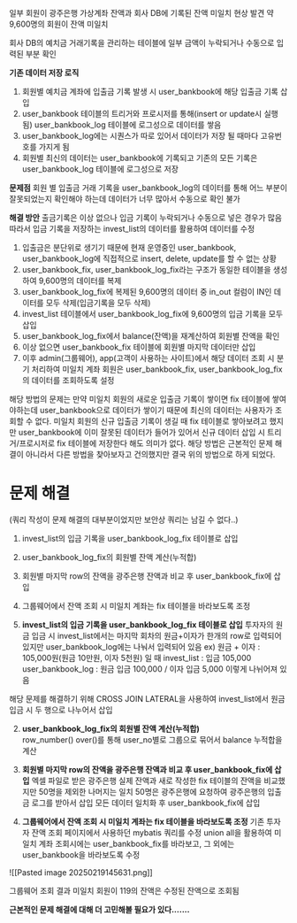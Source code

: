 일부 회원이 광주은행 가상계좌 잔액과 회사 DB에 기록된 잔액 미일치 현상 발견
약 9,600명의 회원이 잔액 미일치

회사 DB의 예치금 거래기록을 관리하는 테이블에 일부 금액이 누락되거나 수동으로 입력된 부분 확인

**기존 데이터 저장 로직** 
1. 회원별 예치금 계좌에 입출금 기록 발생 시 user_bankbook에 해당 입출금 기록 삽입
2.  user_bankbook 테이블의 트리거와 프로시저를 통해(insert or update시 실행됨)  user_bankbook_log 테이블에 로그성으로 데이터를 쌓음
3.  user_bankbook_log에는 시퀀스가 따로 있어서 데이터가 저장 될 때마다 고유번호를 가지게 됨
4.  회원별 최신의 데이터는 user_bankbook에 기록되고 기존의 모든 기록은 user_bankbook_log 테이블에 로그성으로 저장

**문제점**
회원 별 입출금 거래 기록을 user_bankbook_log의 데이터를 통해 어느 부분이 잘못되었는지 확인해야 하는데
데이터가 너무 많아서 수동으로 확인 불가

**해결 방안**
출금기록은 이상 없으나 입금 기록이 누락되거나 수동으로 넣은 경우가 많음
따라서 입금 기록을 저장하는 invest_list의 데이터를 활용하여 데이터를 수정

1.  입출금은 분단위로 생기기 때문에 현재 운영중인 user_bankbook, user_bankbook_log에 직접적으로 insert, delete, update를 할 수 없는 상황
2. user_bankbook_fix, user_bankbook_log_fix라는 구조가 동일한 테이블을 생성하여 9,600명의 데이터를 복제
3. user_bankbook_log_fix에 복제된 9,600명의 데이터 중 in_out 컬럼이 IN인 데이터를 모두 삭제(입금기록을 모두 삭제)
4.  invest_list 테이블에서 user_bankbook_log_fix에 9,600명의 입금 기록을 모두 삽입
5. user_bankbook_log_fix에서 balance(잔액)을 재계산하여 회원별 잔액을 확인
6. 이상 없으면 user_bankbook_fix 테이블에 회원별 마지막 데이터만 삽입
7. 이후 admin(그룹웨어), app(고객이 사용하는 사이트)에서 해당 데이터 조회 시 분기 처리하여 미일치 계좌 회원은 user_bankbook_fix, user_bankbook_log_fix의 데이터를 조회하도록 설정


해당 방법의 문제는 만약 미일치 회원의 새로운 입출금 기록이 쌓이면 fix 테이블에 쌓여야하는데 user_bankbook으로 데이터가 쌓이기 때문에 최신의 데이터는 사용자가 조회할 수 없다.
미일치 회원의 신규 입출금 기록이 생길 때 fix 테이블로 쌓아보려고 했지만
user_bankbook에 이미 잘못된 데이터가 들어가 있어서 신규 데이터 삽입 시 트리거/프로시저로 fix 테이블에 저장한다 해도 의미가 없다.
해당 방법은 근본적인 문제 해결이 아니라서 다른 방법을 찾아보자고 건의했지만 결국 위의 방법으로 하게 되었다.

# 문제 해결
(쿼리 작성이 문제 해결의 대부분이었지만 보안상 쿼리는 남길 수 없다..)

1. invest_list의 입금 기록을 user_bankbook_log_fix 테이블로 삽입
2. user_bankbook_log_fix의 회원별 잔액 계산(누적합)
3. 회원별 마지막 row의 잔액을 광주은행 잔액과 비교 후 user_bankbook_fix에 삽입
4. 그룹웨어에서 잔액 조회 시 미일치 계좌는 fix 테이블을 바라보도록 조정

5. **invest_list의 입금 기록을 user_bankbook_log_fix 테이블로 삽입**
투자자의 원금 입금 시 invest_list에서는 마지막 회차의 원금+이자가 한개의 row로 입력되어 있지만
user_bankbook_log에는 나눠서 입력되어 있음
ex) 원금 + 이자 : 105,000원(원금 10만원, 이자 5천원) 일 때
invest_list : 입금 105,000
user_bankbook_log : 원금 입금 100,000 / 이자 입금 5,000 이렇게 나뉘어져 있음

해당 문제를 해결하기 위해 CROSS JOIN LATERAL을 사용하여 invest_list에서 원금 입금 시 두 행으로 나누어서 삽입

2. **user_bankbook_log_fix의 회원별 잔액 계산(누적합)**	
row_number() over()를 통해 user_no별로 그룹으로 묶어서 balance 누적합을 계산

3. **회원별 마지막 row의 잔액을 광주은행 잔액과 비교 후 user_bankbook_fix에 삽입**
엑셀 파일로 받은 광주은행 실제 잔액과 새로 작성한 fix 테이블의 잔액을 비교했지만
50명을 제외한 나머지는 일치
50명은 광주은행에 요청하여 광주은행의 입출금 로그를 받아서 삽입
모든 데이터 일치화 후 user_bankbook_fix에 삽입

4. **그룹웨어에서 잔액 조회 시 미일치 계좌는 fix 테이블을 바라보도록 조정**
기존 투자자 잔액 조회 페이지에서 사용하던 mybatis 쿼리를 수정
union all을 활용하여 미일치 계좌 조회시에는 user_bankbook_fix를 바라보고, 그 외에는 user_bankbook을 바라보도록 수정


![[Pasted image 20250219145631.png]]

그룹웨어 조회 결과 미일치 회원이 119의 잔액은 수정된 잔액으로 조회됨


**근본적인 문제 해결에 대해 더 고민해볼 필요가 있다.......**
